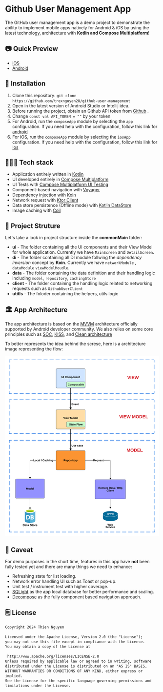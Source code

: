 # Github User Management App

The GitHub user management app is a demo project to demonstrate the ability to implement mobile apps
natively for Android & iOS by using the latest technology, architecture with **Kotlin and Compose Multiplatform**!

## 📷 Quick Preview

- [iOS](https://drive.google.com/file/d/1foL3jDXQG2Lqxx8PFBNJA4KrazXhFPdW/view?usp=drive_link)
- [Android](https://drive.google.com/file/d/1IO0A0XGOBS2gNsmJO_1AVPTXZJ9RlCWZ/view?usp=drive_link )

## 🔧 Installation

1. Clone this repository:  `git clone https://github.com/trexnguyen28/github-user-management`
2. Open in the latest version of Android Studio or Intellij idea.
3. Before running the project, obtain an Github API token
   from [Github](https://docs.github.com/en/authentication/keeping-your-account-and-data-secure/managing-your-personal-access-tokens) .
4. Change `const val API_TOKEN = ""` by your token
5. For Android, run the `composeApp` module by selecting the `app` configuration. If you need help
   with the configuration, follow this link
   for [android](https://www.jetbrains.com/help/kotlin-multiplatform-dev/compose-multiplatform-create-first-app.html#run-your-application-on-android)
6. For iOS, run the `composeApp` module by selecting the `iosApp` configuration. If you need help
   with the configuration, follow this link
   for [Ios](https://www.jetbrains.com/help/kotlin-multiplatform-dev/compose-multiplatform-create-first-app.html#run-your-application-on-ios)

## 🧑🏻‍💻 Tech stack

- Application entirely written in [Kotlin](https://kotlinlang.org)
- UI developed entirely
  in [Compose Multiplatform](https://www.jetbrains.com/lp/compose-multiplatform/)
- UI Tests
  with [Compose Multiplatform UI Testing](https://www.jetbrains.com/help/kotlin-multiplatform-dev/compose-test.html)
- Component-based navigation with [Voyager](https://voyager.adriel.cafe/)
- Dependency injection with [Koin](https://insert-koin.io)
- Network request with [Ktor Client](https://github.com/ktorio/ktor)
- Data store persistence (Offline mode)
  with [Kotlin DataStore](https://developer.android.com/kotlin/multiplatform/datastore)
- Image caching with [Coil](https://coil-kt.github.io/coil/)

## 📖 Project Struture

Let's take a look in project structure inside the **commonMain** folder:

* **ui** - The folder containing all the UI components and their View Model for whole application.
  Currently we have `MainScreen` and `DetailScreen`.
* **di** - The folder containing all DI module follwing the _dependency  
  inversion_ concept by **Koin**. Currently we
  have `networkModule` , `dataModule` `viewModelMoudle`.
* **data** - The folder containing the data definition and their handling logic
  including `model`, `repository`, `cachingStore`
* **client** - The folder containing the handling logic related to networking requests such
  as `GithubUserClient`
* **utitls** - The foloder containing the helpers, utils logic

## 🏛 App Architecture

The app architecture is based on
the [MVVM](https://developer.android.com/topic/libraries/architecture/viewmodel) architecture
officially supported by Android developer community. We also relies on some core principles such
as [SOC](https://en.wikipedia.org/wiki/Separation_of_concerns), [KISS](https://en.wikipedia.org/wiki/KISS_principle),
and [Clean architecture](https://blog.cleancoder.com/uncle-bob/2012/08/13/the-clean-architecture.html)

To better represents the idea behind the screse, here is a architecture image representing the flow:

![Architecture](assets/architecture.png)

## 🤝 Caveat

For demo purposes in the short time, features in this app have **not** been fully tested yet and
there are many things we need to enhance:

* Refreshing state for list loading.
* Network error handling UI such as Toast or pop-up.
* Unit test / instrument test with higher coverage.
* [SQLight](https://github.com/cashapp/sqldelight) as the app local database for better performance
  and scaling.
* [Decompose](https://github.com/arkivanov/Decompose) as the fully component based navigation
  approach.

## 🗒️ License

```  
Copyright 2024 Thien Nguyen 
  
Licensed under the Apache License, Version 2.0 (the "License");  
you may not use this file except in compliance with the License.  
You may obtain a copy of the License at  
  
 http://www.apache.org/licenses/LICENSE-2.0  
Unless required by applicable law or agreed to in writing, software  
distributed under the License is distributed on an "AS IS" BASIS,  
WITHOUT WARRANTIES OR CONDITIONS OF ANY KIND, either express or implied.  
See the License for the specific language governing permissions and  
limitations under the License.  
```